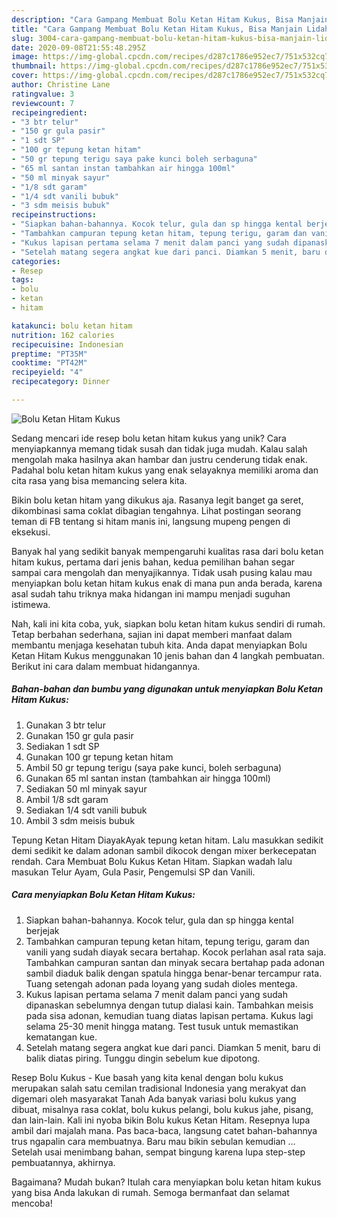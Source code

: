 ```yaml
---
description: "Cara Gampang Membuat Bolu Ketan Hitam Kukus, Bisa Manjain Lidah"
title: "Cara Gampang Membuat Bolu Ketan Hitam Kukus, Bisa Manjain Lidah"
slug: 3004-cara-gampang-membuat-bolu-ketan-hitam-kukus-bisa-manjain-lidah
date: 2020-09-08T21:55:48.295Z
image: https://img-global.cpcdn.com/recipes/d287c1786e952ec7/751x532cq70/bolu-ketan-hitam-kukus-foto-resep-utama.jpg
thumbnail: https://img-global.cpcdn.com/recipes/d287c1786e952ec7/751x532cq70/bolu-ketan-hitam-kukus-foto-resep-utama.jpg
cover: https://img-global.cpcdn.com/recipes/d287c1786e952ec7/751x532cq70/bolu-ketan-hitam-kukus-foto-resep-utama.jpg
author: Christine Lane
ratingvalue: 3
reviewcount: 7
recipeingredient:
- "3 btr telur"
- "150 gr gula pasir"
- "1 sdt SP"
- "100 gr tepung ketan hitam"
- "50 gr tepung terigu saya pake kunci boleh serbaguna"
- "65 ml santan instan tambahkan air hingga 100ml"
- "50 ml minyak sayur"
- "1/8 sdt garam"
- "1/4 sdt vanili bubuk"
- "3 sdm meisis bubuk"
recipeinstructions:
- "Siapkan bahan-bahannya. Kocok telur, gula dan sp hingga kental berjejak"
- "Tambahkan campuran tepung ketan hitam, tepung terigu, garam dan vanili yang sudah diayak secara bertahap. Kocok perlahan asal rata saja. Tambahkan campuran santan dan minyak secara bertahap pada adonan sambil diaduk balik dengan spatula hingga benar-benar tercampur rata. Tuang setengah adonan pada loyang yang sudah dioles mentega."
- "Kukus lapisan pertama selama 7 menit dalam panci yang sudah dipanaskan sebelumnya dengan tutup dialasi kain. Tambahkan meisis pada sisa adonan, kemudian tuang diatas lapisan pertama. Kukus lagi selama 25-30 menit hingga matang. Test tusuk untuk memastikan kematangan kue."
- "Setelah matang segera angkat kue dari panci. Diamkan 5 menit, baru di balik diatas piring. Tunggu dingin sebelum kue dipotong."
categories:
- Resep
tags:
- bolu
- ketan
- hitam

katakunci: bolu ketan hitam 
nutrition: 162 calories
recipecuisine: Indonesian
preptime: "PT35M"
cooktime: "PT42M"
recipeyield: "4"
recipecategory: Dinner

---
```



![Bolu Ketan Hitam Kukus](https://img-global.cpcdn.com/recipes/d287c1786e952ec7/751x532cq70/bolu-ketan-hitam-kukus-foto-resep-utama.jpg)

Sedang mencari ide resep bolu ketan hitam kukus yang unik? Cara menyiapkannya memang tidak susah dan tidak juga mudah. Kalau salah mengolah maka hasilnya akan hambar dan justru cenderung tidak enak. Padahal bolu ketan hitam kukus yang enak selayaknya memiliki aroma dan cita rasa yang bisa memancing selera kita.

Bikin bolu ketan hitam yang dikukus aja. Rasanya legit banget ga seret, dikombinasi sama coklat dibagian tengahnya. Lihat postingan seorang teman di FB tentang si hitam manis ini, langsung mupeng pengen di eksekusi.

Banyak hal yang sedikit banyak mempengaruhi kualitas rasa dari bolu ketan hitam kukus, pertama dari jenis bahan, kedua pemilihan bahan segar sampai cara mengolah dan menyajikannya. Tidak usah pusing kalau mau menyiapkan bolu ketan hitam kukus enak di mana pun anda berada, karena asal sudah tahu triknya maka hidangan ini mampu menjadi suguhan istimewa.


Nah, kali ini kita coba, yuk, siapkan bolu ketan hitam kukus sendiri di rumah. Tetap berbahan sederhana, sajian ini dapat memberi manfaat dalam membantu menjaga kesehatan tubuh kita. Anda dapat menyiapkan Bolu Ketan Hitam Kukus menggunakan 10 jenis bahan dan 4 langkah pembuatan. Berikut ini cara dalam membuat hidangannya.

<!--inarticleads1-->

##### Bahan-bahan dan bumbu yang digunakan untuk menyiapkan Bolu Ketan Hitam Kukus:

1. Gunakan 3 btr telur
1. Gunakan 150 gr gula pasir
1. Sediakan 1 sdt SP
1. Gunakan 100 gr tepung ketan hitam
1. Ambil 50 gr tepung terigu (saya pake kunci, boleh serbaguna)
1. Gunakan 65 ml santan instan (tambahkan air hingga 100ml)
1. Sediakan 50 ml minyak sayur
1. Ambil 1/8 sdt garam
1. Sediakan 1/4 sdt vanili bubuk
1. Ambil 3 sdm meisis bubuk


Tepung Ketan Hitam DiayakAyak tepung ketan hitam. Lalu masukkan sedikit demi sedikit ke dalam adonan sambil dikocok dengan mixer berkecepatan rendah. Cara Membuat Bolu Kukus Ketan Hitam. Siapkan wadah lalu masukan Telur Ayam, Gula Pasir, Pengemulsi SP dan Vanili. 

<!--inarticleads2-->

##### Cara menyiapkan Bolu Ketan Hitam Kukus:

1. Siapkan bahan-bahannya. Kocok telur, gula dan sp hingga kental berjejak
1. Tambahkan campuran tepung ketan hitam, tepung terigu, garam dan vanili yang sudah diayak secara bertahap. Kocok perlahan asal rata saja. Tambahkan campuran santan dan minyak secara bertahap pada adonan sambil diaduk balik dengan spatula hingga benar-benar tercampur rata. Tuang setengah adonan pada loyang yang sudah dioles mentega.
1. Kukus lapisan pertama selama 7 menit dalam panci yang sudah dipanaskan sebelumnya dengan tutup dialasi kain. Tambahkan meisis pada sisa adonan, kemudian tuang diatas lapisan pertama. Kukus lagi selama 25-30 menit hingga matang. Test tusuk untuk memastikan kematangan kue.
1. Setelah matang segera angkat kue dari panci. Diamkan 5 menit, baru di balik diatas piring. Tunggu dingin sebelum kue dipotong.


Resep Bolu Kukus - Kue basah yang kita kenal dengan bolu kukus merupakan salah satu cemilan tradisional Indonesia yang merakyat dan digemari oleh masyarakat Tanah Ada banyak variasi bolu kukus yang dibuat, misalnya rasa coklat, bolu kukus pelangi, bolu kukus jahe, pisang, dan lain-lain. Kali ini nyoba bikin Bolu kukus Ketan Hitam. Resepnya lupa ambil dari majalah mana. Pas baca-baca, langsung catet bahan-bahannya trus ngapalin cara membuatnya. Baru mau bikin sebulan kemudian … Setelah usai menimbang bahan, sempat bingung karena lupa step-step pembuatannya, akhirnya. 

Bagaimana? Mudah bukan? Itulah cara menyiapkan bolu ketan hitam kukus yang bisa Anda lakukan di rumah. Semoga bermanfaat dan selamat mencoba!
